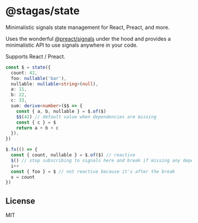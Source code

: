 # @stagas/state

Minimalistic signals state management for React, Preact, and more.

Uses the wonderful [@preact/signals](https://preactjs.com/guide/v10/signals/) under the hood and provides a minimalistic API to use signals anywhere in your code.

Supports React / Preact.

```ts
const $ = state({
  count: 42,
  foo: nullable('bar'),
  nullable: nullable<string>(null),
  a: 11,
  b: 22,
  c: 33,
  sum: derive<number>($$ => {
    const { a, b, nullable } = $.of($)
    $$(42) // default value when dependencies are missing
    const { c } = $
    return a + b + c
  }),
})

$.fx(() => {
  const { count, nullable } = $.of($) // reactive
  $() // stop subscribing to signals here and break if missing any dependencies
  i++
  const { foo } = $ // not reactive because it's after the break
  x = count
})
```

## License

MIT
